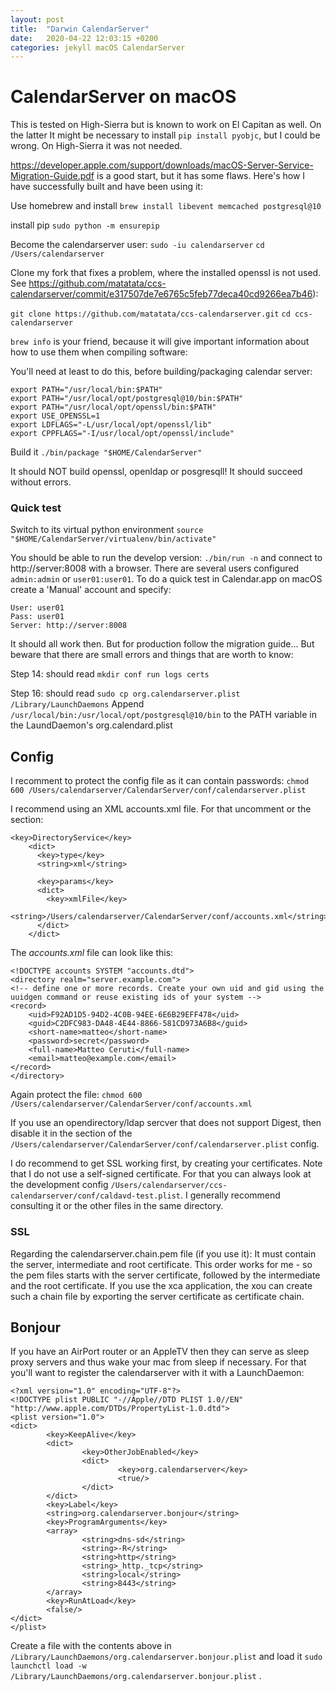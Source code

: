 ```yaml
---
layout: post
title:  "Darwin CalendarServer"
date:   2020-04-22 12:03:15 +0200
categories: jekyll macOS CalendarServer
---
```


# CalendarServer on macOS

This is tested on High-Sierra but is known to work on El Capitan as well. On the latter It might be necessary to install `pip install pyobjc`, but I could be wrong. On High-Sierra it was not needed.

https://developer.apple.com/support/downloads/macOS-Server-Service-Migration-Guide.pdf is a good start, but it has some flaws. Here's how I have successfully built and have been using it:

Use homebrew and install
`brew install libevent memcached postgresql@10`

install pip
`sudo python -m ensurepip`

Become the calendarserver user:
`sudo -iu calendarserver`
`cd /Users/calendarserver`

Clone my fork that fixes a problem, where the installed openssl is not used. See https://github.com/matatata/ccs-calendarserver/commit/e317507de7e6765c5feb77deca40cd9266ea7b46):

`git clone https://github.com/matatata/ccs-calendarserver.git`
`cd ccs-calendarserver` 


`brew info` is your friend, because it will give important information about how to use them when compiling software:

You'll need at least to do this, before building/packaging calendar server:

```
export PATH="/usr/local/bin:$PATH"
export PATH="/usr/local/opt/postgresql@10/bin:$PATH"
export PATH="/usr/local/opt/openssl/bin:$PATH"
export USE_OPENSSL=1
export LDFLAGS="-L/usr/local/opt/openssl/lib"
export CPPFLAGS="-I/usr/local/opt/openssl/include"
```

Build it
`./bin/package "$HOME/CalendarServer"`

It should NOT build openssl, openldap or posgresqll! It should succeed without errors.

### Quick test

Switch to its virtual python environment
`source "$HOME/CalendarServer/virtualenv/bin/activate"`

You should be able to run the develop version:
`./bin/run -n` and connect to http://server:8008 with a browser. There are several users configured `admin:admin` or `user01:user01`. To do a quick test in Calendar.app on macOS create a 'Manual' account and specify:

```
User: user01
Pass: user01
Server: http://server:8008
```

It should all work then. But for production follow the migration guide... But beware that there are small errors and things that are worth to know:



Step 14: should read `mkdir conf run logs certs`

Step 16: should read `sudo cp org.calendarserver.plist /Library/LaunchDaemons`
Append `/usr/local/bin:/usr/local/opt/postgresql@10/bin` to the PATH variable in the LaundDaemon's org.calendard.plist

## Config
I recomment to protect the config file as it can contain passwords:
`chmod 600 /Users/calendarserver/CalendarServer/conf/calendarserver.plist`

I recommend using an XML accounts.xml file. For that uncomment or the section:

```
<key>DirectoryService</key>
    <dict>
      <key>type</key>
      <string>xml</string>

      <key>params</key>
      <dict>
        <key>xmlFile</key>
        <string>/Users/calendarserver/CalendarServer/conf/accounts.xml</string>
      </dict>
    </dict>
```

The *accounts.xml* file can look like this:

```
<!DOCTYPE accounts SYSTEM "accounts.dtd">
<directory realm="server.example.com">
<!-- define one or more records. Create your own uid and gid using the uuidgen command or reuse existing ids of your system -->
<record>
    <uid>F92AD1D5-94D2-4C0B-94EE-6E6B29EFF478</uid>
    <guid>C2DFC983-DA48-4E44-8866-581CD973A6B8</guid>
    <short-name>matteo</short-name>
    <password>secret</password>
    <full-name>Matteo Ceruti</full-name>
    <email>matteo@example.com</email>
</record>
</directory>

```

Again protect the file:
`chmod 600 /Users/calendarserver/CalendarServer/conf/accounts.xml`


If you use an opendirectory/ldap sercver that does not support Digest, then disable it in the section of the `/Users/calendarserver/CalendarServer/conf/calendarserver.plist` config.

I do recommend to get SSL working first, by creating your certificates. Note that I do not use a self-signed certificate. For that you can always look at the development config `/Users/calendarserver/ccs-calendarserver/conf/caldavd-test.plist`. I generally recommend consulting it or the other files in the same directory.

### SSL
Regarding the calendarserver.chain.pem file (if you use it): It must contain the server, intermediate and root certificate. This order works for me - so the pem files starts with the server certificate, followed by the intermediate and the root certificate. If you use the xca application, the xou can create such a chain file by exporting the server certificate as certificate chain.

## Bonjour
If you have an AirPort router or an AppleTV then they can serve as sleep proxy servers and thus wake your mac from sleep if necessary. For that you'll want to register the calendarserver with it with a LaunchDaemon:

```
<?xml version="1.0" encoding="UTF-8"?>
<!DOCTYPE plist PUBLIC "-//Apple//DTD PLIST 1.0//EN" "http://www.apple.com/DTDs/PropertyList-1.0.dtd">
<plist version="1.0">
<dict>
        <key>KeepAlive</key>
        <dict>
                <key>OtherJobEnabled</key>
                <dict>
                        <key>org.calendarserver</key>
                        <true/>
                </dict>
        </dict>
        <key>Label</key>
        <string>org.calendarserver.bonjour</string>
        <key>ProgramArguments</key>
        <array>
                <string>dns-sd</string>
                <string>-R</string>
                <string>http</string>
                <string>_http._tcp</string>
                <string>local</string>
                <string>8443</string>
        </array>
        <key>RunAtLoad</key>
        <false/>
</dict>
</plist>
```

Create a file with the contents above in `/Library/LaunchDaemons/org.calendarserver.bonjour.plist` and load it `sudo launchctl load -w /Library/LaunchDaemons/org.calendarserver.bonjour.plist` .
